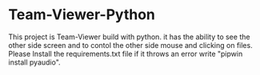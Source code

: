 # Team-Viewer-Python
This project is Team-Viewer build with python.
it has the ability to see the other side screen and to contol the other side mouse and clicking on files.
Please Install the requirements.txt file if it throws an error write "pipwin install pyaudio".
